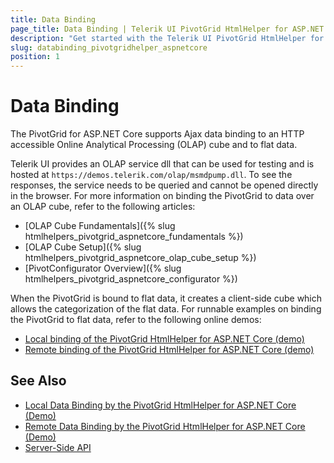```yaml
---
title: Data Binding
page_title: Data Binding | Telerik UI PivotGrid HtmlHelper for ASP.NET Core
description: "Get started with the Telerik UI PivotGrid HtmlHelper for ASP.NET Core and learn about the OLAP cube configuration for performing Ajax data binding with the Telerik UI PivotGrid HtmlHelper for ASP.NET Core (MVC 6 or ASP.NET Core MVC)."
slug: databinding_pivotgridhelper_aspnetcore
position: 1
---
```


# Data Binding

The PivotGrid for ASP.NET Core supports Ajax data binding to an HTTP accessible Online Analytical Processing (OLAP) cube and to flat data.

Telerik UI provides an OLAP service dll that can be used for testing and is hosted at `https://demos.telerik.com/olap/msmdpump.dll`. To see the responses, the service needs to be queried and cannot be opened directly in the browser. For more information on binding the PivotGrid to data over an OLAP cube, refer to the following articles:
* [OLAP Cube Fundamentals]({% slug htmlhelpers_pivotgrid_aspnetcore_fundamentals %})
* [OLAP Cube Setup]({% slug htmlhelpers_pivotgrid_aspnetcore_olap_cube_setup %})
* [PivotConfigurator Overview]({% slug htmlhelpers_pivotgrid_aspnetcore_configurator %})

When the PivotGrid is bound to flat data, it creates a client-side cube which allows the categorization of the flat data. For runnable examples on binding the PivotGrid to flat data, refer to the following online demos:
* [Local binding of the PivotGrid HtmlHelper for ASP.NET Core (demo)](https://demos.telerik.com/aspnet-core/pivotgrid/local-flat-data-binding)
* [Remote binding of the PivotGrid HtmlHelper for ASP.NET Core (demo)](https://demos.telerik.com/aspnet-core/pivotgrid/remote-flat-data-binding)

## See Also

* [Local Data Binding by the PivotGrid HtmlHelper for ASP.NET Core (Demo)](https://demos.telerik.com/aspnet-core/pivotgrid/local-flat-data-binding)
* [Remote Data Binding by the PivotGrid HtmlHelper for ASP.NET Core (Demo)](https://demos.telerik.com/aspnet-core/pivotgrid/remote-flat-data-binding)
* [Server-Side API](/api/pivotgrid)
